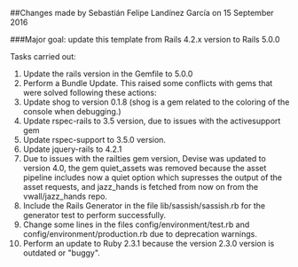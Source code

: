 ##Changes made by Sebastián Felipe Landínez García on 15 September 2016

###Major goal: update this template from Rails 4.2.x version to Rails 5.0.0

Tasks carried out:

1. Update the rails version in the Gemfile to 5.0.0
2. Perform a Bundle Update. This raised some conflicts with gems that were solved following these actions:
  1. Update shog to version 0.1.8 (shog is a gem related to the coloring of the console when debugging.)
  2. Update rspec-rails to 3.5 version, due to issues with the activesupport gem
  3. Update rspec-support to 3.5.0 version.
  4. Update jquery-rails to 4.2.1
  5. Due to issues with the railties gem version, Devise was updated to version 4.0, the gem quiet_assets was removed because the asset pipeline includes now a quiet option which supresses the output of the asset requests, and jazz_hands
  is fetched from now on from the vwall/jazz_hands repo.
3. Include the Rails Generator in the file lib/sassish/sassish.rb for the generator test to perform successfully.
4. Change some lines in the files config/environment/test.rb and config/environment/production.rb due to deprecation warnings.
5. Perform an update to Ruby 2.3.1 because the version 2.3.0 version is outdated or "buggy".
